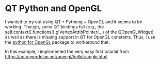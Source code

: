 # QT Python and OpenGL

I wanted to try out using QT + Pythong + OpenGL and it seems to be working.
Though, some QT bindings fail (e.g., the self.context().functions().glVertexAttribPointer(...) of the QOpenGLWidget) as well as there is missing support in QT for OpenGL constants.
Thus, I use the [python for OpenGL](https://pypi.org/project/PyOpenGL/) package to workaround that.

In this example, I implemented the very easy first tutorial from https://antongerdelan.net/opengl/hellotriangle.html.
